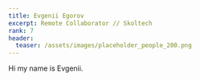 ```yaml
---
title: Evgenii Egorov
excerpt: Remote Collaborator // Skoltech
rank: 7
header:
  teaser: /assets/images/placeholder_people_200.png
---
```


Hi my name is Evgenii.
